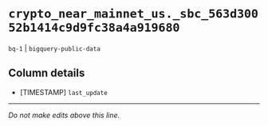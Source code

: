 # `crypto_near_mainnet_us._sbc_563d30052b1414c9d9fc38a4a919680`
`bq-1` | `bigquery-public-data`

## Column details
* [TIMESTAMP] `last_update`

-------------------------------------------------------------------------------
*Do not make edits above this line.*

